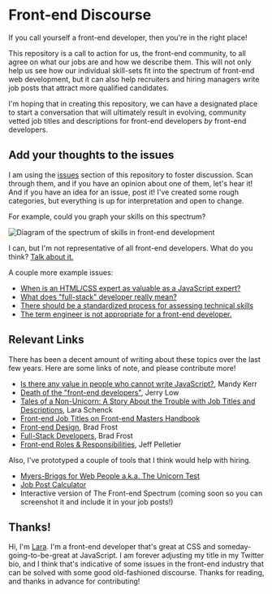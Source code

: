 # Front-end Discourse

If you call yourself a front-end developer, then you're in the right place! 

This repository is a call to action for us, the front-end community, to all agree on what our jobs are and how we describe them. This will not only help us see how our individual skill-sets fit into the spectrum of front-end web development, but it can also help recruiters and hiring managers write job posts that attract more qualified candidates.

I'm hoping that in creating this repository, we can have a designated place to start a conversation that will ultimately result in evolving, community vetted job titles and descriptions for front-end developers *by* front-end developers.

## Add your thoughts to the issues

I am using the [issues](https://github.com/laras126/front-end-discourse/issues/) section of this repository to foster discussion. Scan through them, and if you have an opinion about one of them, let's hear it! And if you have an idea for an issue, post it! I've created some rough categories, but everything is up for interpretation and open to change.

For example, could you graph your skills on this spectrum? 

![Diagram of the spectrum of skills in front-end development](https://notlaura.com/wp-content/uploads/2017/10/fe-spectrum.png)

I can, but I'm not representative of all front-end developers. What do you think? [Talk about it.](https://github.com/laras126/front-end-discourse/issues/2)

A couple more example issues:
- [When is an HTML/CSS expert as valuable as a JavaScript expert?](https://github.com/laras126/front-end-discourse/issues/7)
- [What does "full-stack" developer really mean?](https://github.com/laras126/front-end-discourse/issues/8)
- [There should be a standardized process for assessing technical skills](https://github.com/laras126/front-end-discourse/issues/4)
- [The term engineer is not appropriate for a front-end developer.](https://github.com/laras126/front-end-discourse/issues/3)

## Relevant Links

There has been a decent amount of writing about these topics over the last few years. Here are some links of note, and please contribute more!

* [Is there any value in people who cannot write JavaScript?](https://medium.com/@mandy.michael/is-there-any-value-in-people-who-cannot-write-javascript-d0a66b16de06), Mandy Kerr
* [Death of the "front-end developers"](https://medium.com/@jerrylowm/the-death-of-front-end-developers-803a95e0f411), Jerry Low
* [Tales of a Non-Unicorn: A Story About the Trouble with Job Titles and Descriptions](https://css-tricks.com/tales-of-a-non-unicorn-a-story-about-the-trouble-with-job-titles-and-descriptions/), Lara Schenck
* [Front-end Job Titles on Front-end Masters Handbook](https://frontendmasters.com/books/front-end-handbook/2017/practice/types-of-front-end-dev.html)
* [Front-end Design](http://bradfrost.com/blog/post/frontend-design/), Brad Frost
* [Full-Stack Developers](http://bradfrost.com/blog/post/full-stack-developers/), Brad Frost
* [Front-end Roles & Responsibilities](https://hackernoon.com/front-end-roles-and-responsibilities-6ee8654f1649), Jeff Pelletier

Also, I've prototyped a couple of tools that I think would help with hiring. 

* [Myers-Briggs for Web People a.k.a. The Unicorn Test](https://codepen.io/laras126/pen/gRZMrJ)
* [Job Post Calculator](https://codepen.io/laras126/pen/zGEgVP)
* Interactive version of The Front-end Spectrum (coming soon so you can screenshot it and include it in your job posts!)

## Thanks!

Hi, I'm [Lara](https://notlaura.com). I'm a front-end developer that's great at CSS and someday-going-to-be-great at JavaScript. I am forever adjusting my title in my Twitter bio, and I think that's indicative of some issues in the front-end industry that can be solved with some good old-fashioned discourse. Thanks for reading, and thanks in advance for contributing! 

